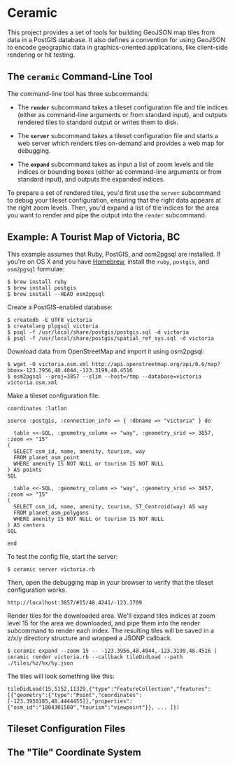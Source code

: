 # Ceramic

This project provides a set of tools for building GeoJSON map tiles from data in a PostGIS database. It also defines a convention for using GeoJSON to encode geographic data in graphics-oriented applications, like client-side rendering or hit testing.


## The `ceramic` Command-Line Tool

The command-line tool has three subcommands:

* The **`render`** subcommand takes a tileset configuration file and tile indices (either as command-line arguments or from standard input), and outputs rendered tiles to standard output or writes them to disk.

* The **`server`** subcommand takes a tileset configuration file and starts a web server which renders tiles on-demand and provides a web map for debugging.

* The **`expand`** subcommand takes as input a list of zoom levels and tile indices or bounding boxes (either as command-line arguments or from standard input), and outputs the expanded indices.

To prepare a set of rendered tiles, you'd first use the `server` subcommand to debug your tileset configuration, ensuring that the right data appears at the right zoom levels. Then, you'd expand a list of tile indices for the area you want to render and pipe the output into the `render` subcommand.


## Example: A Tourist Map of Victoria, BC

This example assumes that Ruby, PostGIS, and osm2pgsql are installed. If you're on OS X and you have [Homebrew](http://mxcl.github.com/homebrew), install the `ruby`, `postgis`, and `osm2pgsql` formulae:

    $ brew install ruby
    $ brew install postgis
    $ brew install --HEAD osm2pgsql

Create a PostGIS-enabled database:

    $ createdb -E UTF8 victoria
    $ createlang plpgsql victoria
    $ psql -f /usr/local/share/postgis/postgis.sql -d victoria
    $ psql -f /usr/local/share/postgis/spatial_ref_sys.sql -d victoria

Download data from OpenStreetMap and import it using osm2pgsql:

    $ wget -O victoria.osm.xml http://api.openstreetmap.org/api/0.6/map?bbox=-123.3956,48.4044,-123.3199,48.4516
    $ osm2pgsql --proj=3857 --slim --host=/tmp --database=victoria victoria.osm.xml
  
Make a tileset configuration file:

    coordinates :latlon
    
    source :postgis, :connection_info => { :dbname => "victoria" } do
    
      table <<-SQL, :geometry_column => "way", :geometry_srid => 3857, :zoom => "15"
    (
      SELECT osm_id, name, amenity, tourism, way
      FROM planet_osm_point
      WHERE amenity IS NOT NULL or tourism IS NOT NULL
    ) AS points
    SQL
    
      table <<-SQL, :geometry_column => "way", :geometry_srid => 3857, :zoom => "15"
    (
      SELECT osm_id, name, amenity, tourism, ST_Centroid(way) AS way
      FROM planet_osm_polygons
      WHERE amenity IS NOT NULL or tourism IS NOT NULL
    ) AS centers
    SQL
      
    end

To test the config file, start the server:

    $ ceramic server victoria.rb

Then, open the debugging map in your browser to verify that the tileset configuration works.

    http://localhost:3857/#15/48.4241/-123.3709
  
Render tiles for the downloaded area. We'll expand tiles indices at zoom level 15 for the area we downloaded, and pipe them into the render subcommand to render each index. The resulting tiles will be saved in a z/x/y directory structure and wrapped a JSONP callback.

    $ ceramic expand --zoom 15 -- -123.3956,48.4044,-123.3199,48.4516 | ceramic render victoria.rb --callback tileDidLoad --path ./tiles/%z/%x/%y.json

The tiles will look something like this:

    tileDidLoad(15,5152,11329,{"type":"FeatureCollection","features":[{"geometry":{"type":"Point","coordinates":[-123.3950185,48.4444455]},"properties":{"osm_id":"1804301500","tourism":"viewpoint"}}, ... ]})


## Tileset Configuration Files



## The "Tile" Coordinate System

